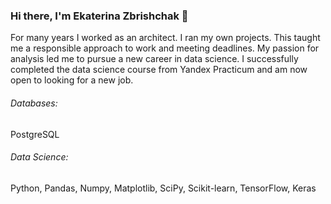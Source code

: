 ### Hi there, I'm Ekaterina Zbrishchak 👋

For many years I worked as an architect. I ran my own projects. This taught me a responsible approach to work and meeting deadlines. My passion for analysis led me to pursue a new career in data science. I successfully completed the data science course from Yandex Practicum and am now open to looking for a new job.

###### Databases: 
PostgreSQL

###### Data Science: 
Python, Pandas, Numpy, Matplotlib, SciPy, Scikit-learn, TensorFlow, Keras
<br><br>
<!--
**Ekaterina-Ann/Ekaterina-Ann** is a ✨ _special_ ✨ repository because its `README.md` (this file) appears on your GitHub profile.

Here are some ideas to get you started:

- 🔭 I’m currently working on ...
- 🌱 I’m currently learning ...
- 👯 I’m looking to collaborate on ...
- 🤔 I’m looking for help with ...
- 💬 Ask me about ...
- 📫 How to reach me: ...
- 😄 Pronouns: ...
- ⚡ Fun fact: ...
-->
